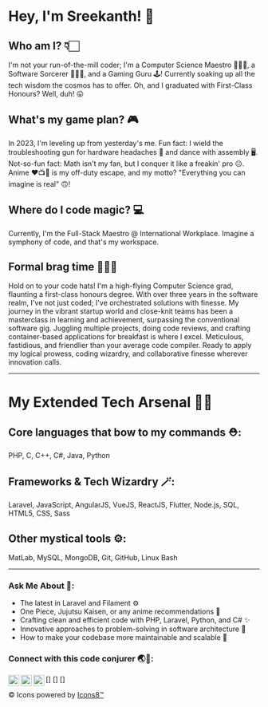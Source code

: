 # Hey, I'm Sreekanth! 🚀

## Who am I? 👇🏻
I'm not your run-of-the-mill coder; I'm a Computer Science Maestro 🧑🏻‍🎓, a Software Sorcerer 🧑🏻‍💻, and a Gaming Guru 🕹️! Currently soaking up all the tech wisdom the cosmos has to offer. Oh, and I graduated with First-Class Honours? Well, duh! 😛

## What's my game plan? 🎮
In 2023, I'm leveling up from yesterday's me. Fun fact: I wield the troubleshooting gun for hardware headaches 🔫 and dance with assembly 🖥️. Not-so-fun fact: Math isn't my fan, but I conquer it like a freakin' pro 😐. Anime ❤️📺🍿 is my off-duty escape, and my motto? "Everything you can imagine is real" 🙃!

## Where do I code magic? 💻
Currently, I'm the Full-Stack Maestro @ International Workplace. Imagine a symphony of code, and that's my workspace.

## Formal brag time 🤵🏻🤫
Hold on to your code hats! I'm a high-flying Computer Science grad, flaunting a first-class honours degree. With over three years in the software realm, I've not just coded; I've orchestrated solutions with finesse. My journey in the vibrant startup world and close-knit teams has been a masterclass in learning and achievement, surpassing the conventional software gig. Juggling multiple projects, doing code reviews, and crafting container-based applications for breakfast is where I excel. Meticulous, fastidious, and friendlier than your average code compiler. Ready to apply my logical prowess, coding wizardry, and collaborative finesse wherever innovation calls.

---

# My Extended Tech Arsenal 💪🏻
## Core languages that bow to my commands ⛑️:

PHP, C, C++, C#, Java, Python

## Frameworks & Tech Wizardry 🪄:

Laravel, JavaScript, AngularJS, VueJS, ReactJS, Flutter, Node.js, SQL, HTML5, CSS, Sass

## Other mystical tools ⚙️:

MatLab, MySQL, MongoDB, Git, GitHub, Linux Bash

---

### Ask Me About 💬:

- The latest in Laravel and Filament ⚙️
- One Piece, Jujutsu Kaisen, or any anime recommendations 🍿
- Crafting clean and efficient code with PHP, Laravel, Python, and C# ✨
- Innovative approaches to problem-solving in software architecture 🏰
- How to make your codebase more maintainable and scalable 🚀

### Connect with this code conjurer 🌏🔗:

[<img align="left" alt="Twitter" width="22px" src="https://img.icons8.com/fluency/48/000000/twitter.png" />]
[<img align="left" alt="LinkedIn" width="22px" src="https://img.icons8.com/color/48/000000/linkedin.png" />]
[<img align="left" alt="Instagram" width="22px" src="https://img.icons8.com/fluency/48/000000/instagram-new.png" />]

©️ Icons powered by [Icons8™️](https://icons8.com/)

